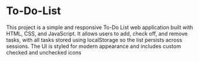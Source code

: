 # To-Do-List
This project is a simple and responsive To-Do List web application built with HTML, CSS, and JavaScript. It allows users to add, check off, and remove tasks, with all tasks stored using localStorage so the list persists across sessions. The UI is styled for modern appearance and includes custom checked and unchecked icons
